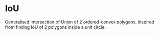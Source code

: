 # IoU

Generalised Intersection of Union of 2 ordered-convex polygons. Inspired from finding IoU of 2 polygons inside a unit circle.

